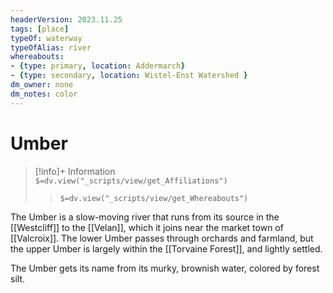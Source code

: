 ```yaml
---
headerVersion: 2023.11.25
tags: [place]
typeOf: waterway
typeOfAlias: river
whereabouts: 
- {type: primary, location: Addermarch}
- {type: secondary, location: Wistel-Enst Watershed }
dm_owner: none
dm_notes: color
---
```

# Umber
>[!info]+ Information  
> `$=dv.view("_scripts/view/get_Affiliations")`  
>> `$=dv.view("_scripts/view/get_Whereabouts")`

The Umber is a slow-moving river that runs from its source in the [[Westcliff]] to the [[Velan]], which it joins near the market town of [[Valcroix]]. The lower Umber passes through orchards and farmland, but the upper Umber is largely within the [[Torvaine Forest]], and lightly settled. 

The Umber gets its name from its murky, brownish water, colored by forest silt.